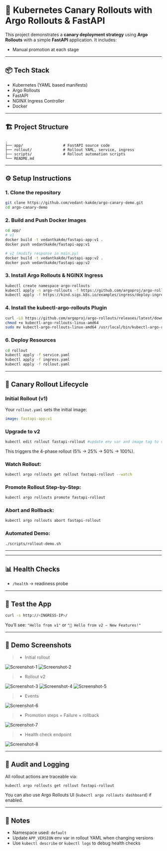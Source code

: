 # 🚀 Kubernetes Canary Rollouts with Argo Rollouts & FastAPI

This project demonstrates a **canary deployment strategy** using **Argo Rollouts** with a simple **FastAPI** application. It includes:
- Manual promotion at each stage

---

## 📦 Tech Stack
- Kubernetes (YAML based manifests)
- Argo Rollouts
- FastAPI
- NGINX Ingress Controller
- Docker

---

## 🏗️ Project Structure
```
.
├── app/                  # FastAPI source code
├── rollout/              # Rollout YAML, service, ingress
├── scripts/              # Rollout automation scripts
└── README.md
```

---

## ⚙️ Setup Instructions

### 1. Clone the repository
```bash
git clone https://github.com/vedant-kakde/argo-canary-demo.git
cd argo-canary-demo
```

### 2. Build and Push Docker Images
```bash
cd app/
# v1
docker build -t vedantkakde/fastapi-app:v1 .
docker push vedantkakde/fastapi-app:v1

# v2 (modify response in main.py)
docker build -t vedantkakde/fastapi-app:v2 .
docker push vedantkakde/fastapi-app:v2

```

### 3. Install Argo Rollouts & NGINX Ingress
```bash
kubectl create namespace argo-rollouts
kubectl apply -n argo-rollouts -f https://github.com/argoproj/argo-rollouts/releases/latest/download/install.yaml
kubectl apply -f https://kind.sigs.k8s.io/examples/ingress/deploy-ingress-nginx.yaml
```

### 4. Install the kubectl-argo-rollouts Plugin
```bash
curl -LO https://github.com/argoproj/argo-rollouts/releases/latest/download/kubectl-argo-rollouts-linux-amd64
chmod +x kubectl-argo-rollouts-linux-amd64
sudo mv kubectl-argo-rollouts-linux-amd64 /usr/local/bin/kubectl-argo-rollouts
```

### 6. Deploy Resources
```bash
cd rollout
kubectl apply -f service.yaml
kubectl apply -f ingress.yaml
kubectl apply -f rollout.yaml
```

---

## 🚦 Canary Rollout Lifecycle

### Initial Rollout (v1)
Your `rollout.yaml` sets the initial image:
```yaml
image: fastapi-app:v1
```

### Upgrade to v2

```bash
kubectl edit rollout fastapi-rollout #update env var and image tag to v2
```
This triggers the 4-phase rollout (5% → 25% → 50% → 100%).

### Watch Rollout:
```bash
kubectl argo rollouts get rollout fastapi-rollout --watch
```

### Promote Rollout Step-by-Step:
```bash
kubectl argo rollouts promote fastapi-rollout
```

### Abort and Rollback:
```bash
kubectl argo rollouts abort fastapi-rollout
```

### Automated Demo:
```bash
./scripts/rollout-demo.sh
```
---

---

## 📊 Health Checks
- `/health` → readiness probe

---

## 🧪 Test the App
```bash
curl -s http://<INGRESS-IP>/
```
You’ll see: `"Hello from v1"` or `"🚀 Hello from v2 – New Features!"`

---

## 📸 Demo Screenshots

> - Initial rollout
<img alt="Screenshot-1" src="https://github.com/user-attachments/assets/cbb385d6-b008-4cfd-a30c-e83b8ea4b1eb" />
<img alt="Screenshot-2" src="https://github.com/user-attachments/assets/4dab3da4-9b20-4be3-aafd-dc832b5d1a9d" />


> - Rollout v2
<img alt="Screenshot-3" src="https://github.com/user-attachments/assets/b1dd0638-33e2-44f1-8d97-4d50fe1a5295" />
<img alt="Screenshot-4" src="https://github.com/user-attachments/assets/5b0c6fc2-143e-46c0-96cf-0ad9854529f7" />
<img alt="Screenshot-5" src="https://github.com/user-attachments/assets/61cdc017-6fea-4636-85ad-2256b39b69b3" />


> - Events
<img alt="Screenshot-6" src="https://github.com/user-attachments/assets/ccd79409-626e-4c94-aa8f-68c89d735dfe" />


> - Promotion steps + Failure + rollback
<img alt="Screenshot-7" src="https://github.com/user-attachments/assets/06a38a9c-b90c-4f8d-bd11-3414ff5a581f" />


> - Health check endpoint
<img alt="Screenshot-8" src="https://github.com/user-attachments/assets/eee0688c-3229-4dd1-9d74-1aac7d6d3913" />

---

## 👤 Audit and Logging

All rollout actions are traceable via:
```bash
kubectl argo rollouts get rollout fastapi-rollout
```
You can also use Argo Rollouts UI (`kubectl argo rollouts dashboard`) if enabled.

---

## 📌 Notes

- Namespace used: `default`
- Update `APP_VERSION` env var in rollout YAML when changing versions
- Use `kubectl describe` or `kubectl logs` to debug health checks

